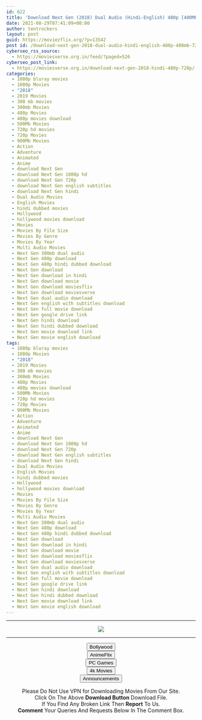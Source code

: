 ```yaml
---
id: 622
title: 'Download Next Gen (2018) Dual Audio (Hindi-English) 480p [400MB] || 720p [900MB]'
date: 2021-08-29T07:41:09+00:00
author: tentrockers
layout: post
guid: https://moviezflix.org/?p=13542
post id: /download-next-gen-2018-dual-audio-hindi-english-480p-400mb-720p-900mb/
cyberseo_rss_source:
  - https://moviesverse.org.in/feed/?paged=526
cyberseo_post_link:
  - https://moviesverse.org.in/download-next-gen-2018-hindi-480p-720p/
categories:
  - 1080p bluray movies
  - 1080p Movies
  - "2018"
  - 2019 Movies
  - 300 mb movies
  - 300mb Movies
  - 480p Movies
  - 480p movies download
  - 500Mb Movies
  - 720p hd movies
  - 720p Movies
  - 900Mb Movies
  - Action
  - Adventure
  - Animated
  - Anime
  - download Next Gen
  - download Next Gen 1080p hd
  - download Next Gen 720p
  - download Next Gen english subtitles
  - download Next Gen hindi
  - Dual Audio Movies
  - English Movies
  - hindi dubbed movies
  - Hollywood
  - hollywood movies download
  - Movies
  - Movies By File Size
  - Movies By Genre
  - Movies By Year
  - Multi Audio Movies
  - Next Gen 300mb dual audio
  - Next Gen 480p download
  - Next Gen 480p hindi dubbed download
  - Next Gen download
  - Next Gen download in hindi
  - Next Gen download movie
  - Next Gen download moviesflix
  - Next Gen download moviesverse
  - Next Gen dual audio download
  - Next Gen english with subtitles download
  - Next Gen full movie download
  - Next Gen google drive link
  - Next Gen hindi download
  - Next Gen hindi dubbed download
  - Next Gen movie download link
  - Next Gen movie english download
tags:
  - 1080p bluray movies
  - 1080p Movies
  - "2018"
  - 2019 Movies
  - 300 mb movies
  - 300mb Movies
  - 480p Movies
  - 480p movies download
  - 500Mb Movies
  - 720p hd movies
  - 720p Movies
  - 900Mb Movies
  - Action
  - Adventure
  - Animated
  - Anime
  - download Next Gen
  - download Next Gen 1080p hd
  - download Next Gen 720p
  - download Next Gen english subtitles
  - download Next Gen hindi
  - Dual Audio Movies
  - English Movies
  - hindi dubbed movies
  - Hollywood
  - hollywood movies download
  - Movies
  - Movies By File Size
  - Movies By Genre
  - Movies By Year
  - Multi Audio Movies
  - Next Gen 300mb dual audio
  - Next Gen 480p download
  - Next Gen 480p hindi dubbed download
  - Next Gen download
  - Next Gen download in hindi
  - Next Gen download movie
  - Next Gen download moviesflix
  - Next Gen download moviesverse
  - Next Gen dual audio download
  - Next Gen english with subtitles download
  - Next Gen full movie download
  - Next Gen google drive link
  - Next Gen hindi download
  - Next Gen hindi dubbed download
  - Next Gen movie download link
  - Next Gen movie english download
---
```

<center>
  </p> 
  
  <hr />
  
  <p>
    <a href="http://gdrivepro.xyz/join.php" data-wpel-link="external" target="_blank" rel="nofollow external noopener noreferrer"><img src="https://i.imgur.com/FhMdWdW.png" /></a>
  </p>
  
  <hr />
  
  <p>
    <a href="https://dogemovies.xyz" target="_blank" data-wpel-link="external" rel="nofollow external noopener noreferrer"><button class="button button5">Bollywood</button></a><br /> <a href="https://animeflix.in" target="_blank" data-wpel-link="external" rel="nofollow external noopener noreferrer"><button class="button button5">AnimeFlix</button></a><br /> <a href="https://gamesflix.net/" target="_blank" data-wpel-link="external" rel="nofollow external noopener noreferrer"><button class="button button5">PC Games</button></a><br /> <a href="https://uhdmovies.in" target="_blank" data-wpel-link="external" rel="nofollow external noopener noreferrer"><button class="button button5">4k Movies</button></a><br /> <a href="https://moviesverse.org.in/announcements/" target="_blank" data-wpel-link="internal" rel="noopener"><button class="button button5">Announcements</button></a>
  </p>
  
  <div class="alert alert-danger">
    Please Do Not Use VPN for Downloading Movies From Our Site.
  </div>
  
  <div class="alert alert-success">
    Click On The Above <strong>Download Button</strong> Download File.
  </div>
  
  <div class="alert alert-warning">
    If You Find Any Broken Link Then <strong>Report</strong> To Us.
  </div>
  
  <div class="alert alert-info">
    <strong>Comment</strong> Your Queries And Requests Below In The Comment Box.
  </div>
  
  <p>
    </center>
  </p>